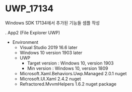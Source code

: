 # UWP_17134
Windows SDK 17134에서 추가된 기능들 셈플 작성

. App2 (File Explorer UWP)
  - Environment
    + Visual Studio 2019 16.6 later
    + Windows 10 version 1903 later
    + UWP 
      - Target version : Windows 10, version 1903
      - Min version : Windows 10, version 1809
    + Microsoft.Xaml.Behaviors.Uwp.Managed 2.0.1 nuget
    + Microsoft.UI.Xaml 2.4.2 nuget
    + Refractored.MvvmHelpers 1.6.2 nuget package
